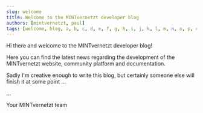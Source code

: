 ```yaml
---
slug: welcome
title: Welcome to the MINTvernetzt developer blog
authors: [mintvernetzt, paul]
tags: [welcome, blog, a, b, c, d, e, f, g, h, i, j, k, l, m, n, o, p, q, r, s, t, u, v, w, x, y, z]
---
```


Hi there and welcome to the MINTvernetzt developer blog!

Here you can find the latest news regarding the development of the MINTvernetzt website, community platform and documentation.

Sadly I'm creative enough to write this blog, but certainly someone else will finish it at some point ...

...

Your MINTvernetzt team
